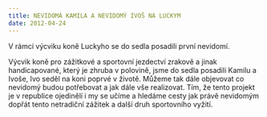 ```yaml
---
title: NEVIDOMÁ KAMILA A NEVIDOMÝ IVOŠ NA LUCKYM
date: 2012-04-24
---
```


V rámci výcviku koně Luckyho se do sedla posadili první nevidomí.  

Výcvik koně pro zážitkové a sportovní jezdectví zrakově a jinak handicapované, který je zhruba v polovině, jsme do sedla posadili Kamilu a Ivoše, Ivo seděl na koni poprvé v životě. Můžeme tak dále objevovat co nevidomý budou potřebovat a jak dále vše realizovat. Tím, že tento projekt je v republice ojedinělí i my se učíme a hledáme cesty jak právě nevidomým dopřát tento netradiční zážitek a další druh sportovního vyžití.